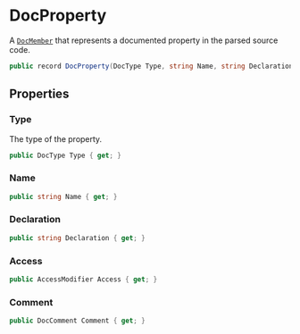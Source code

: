 # DocProperty
A [`DocMember`](./DocMember.md) that represents a documented property in the parsed source code.

```cs
public record DocProperty(DocType Type, string Name, string Declaration, AccessModifier Access, DocComment Comment) : DocMember(Name, Declaration, Access, Comment)
```

## Properties
### Type
The type of the property.

```cs
public DocType Type { get; }
```

### Name
```cs
public string Name { get; }
```

### Declaration
```cs
public string Declaration { get; }
```

### Access
```cs
public AccessModifier Access { get; }
```

### Comment
```cs
public DocComment Comment { get; }
```

